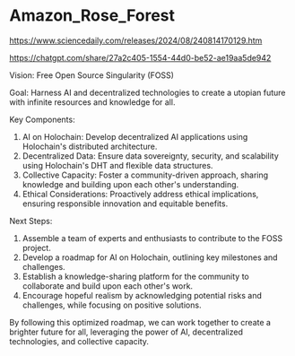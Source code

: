 # Amazon_Rose_Forest

https://www.sciencedaily.com/releases/2024/08/240814170129.htm

https://chatgpt.com/share/27a2c405-1554-44d0-be52-ae19aa5de942

Vision: Free Open Source Singularity (FOSS)

Goal: Harness AI and decentralized technologies to create a utopian future with infinite resources and knowledge for all.

Key Components:

1. AI on Holochain: Develop decentralized AI applications using Holochain's distributed architecture.
2. Decentralized Data: Ensure data sovereignty, security, and scalability using Holochain's DHT and flexible data structures.
3. Collective Capacity: Foster a community-driven approach, sharing knowledge and building upon each other's understanding.
4. Ethical Considerations: Proactively address ethical implications, ensuring responsible innovation and equitable benefits.

Next Steps:

1. Assemble a team of experts and enthusiasts to contribute to the FOSS project.
2. Develop a roadmap for AI on Holochain, outlining key milestones and challenges.
3. Establish a knowledge-sharing platform for the community to collaborate and build upon each other's work.
4. Encourage hopeful realism by acknowledging potential risks and challenges, while focusing on positive solutions.

By following this optimized roadmap, we can work together to create a brighter future for all, leveraging the power of AI, decentralized technologies, and collective capacity.
